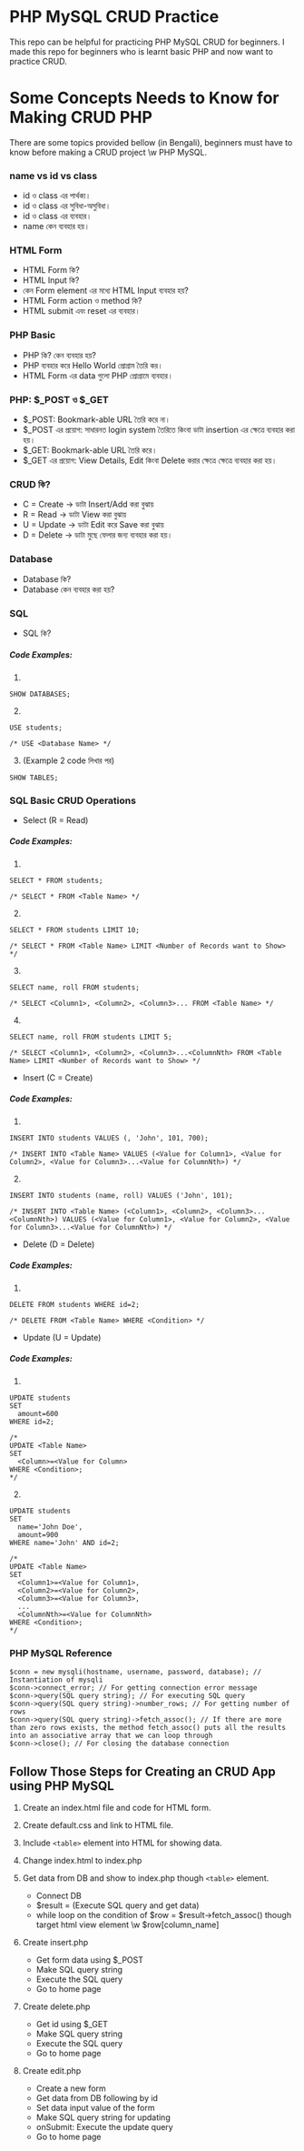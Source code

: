 # PHP MySQL CRUD Practice

This repo can be helpful for practicing PHP MySQL CRUD for beginners. I made this repo for beginners who is learnt basic PHP and now want to practice CRUD.

# Some Concepts Needs to Know for Making CRUD PHP

There are some topics provided bellow (in Bengali), beginners must have to know before making a CRUD project \w PHP MySQL.

### name vs id vs class

- id ও class এর পার্থক্য।
- id ও class এর সুবিধা-অসুবিধা।
- id ও class এর ব্যবহার।
- name কেন ব্যবহার হয়।

### HTML Form

- HTML Form কি?
- HTML Input কি?
- কেন Form element এর মধ্যে HTML Input ব্যবহার হয়?
- HTML Form action ও method কি?
- HTML submit এবং reset এর ব্যবহার।

### PHP Basic

- PHP কি? কেন ব্যবহার হয়?
- PHP ব্যবহার করে Hello World প্রোগ্রাম তৈরি কর।
- HTML Form এর data গুলো PHP প্রোগ্রামে ব্যবহার।

### PHP: $\_POST ও $\_GET

- $\_POST: Bookmark-able URL তৈরি করে না।
- $\_POST এর প্রয়োগ: সাধারনত login system তৈরিতে কিংবা ডাটা insertion এর ক্ষেত্রে ব্যবহার করা হয়।
- $\_GET: Bookmark-able URL তৈরি করে।
- $\_GET এর প্রয়োগ: View Details, Edit কিংবা Delete করার ক্ষেত্রে ক্ষেত্রে ব্যবহার করা হয়।

### CRUD কি?

- C = Create -> ডাটা Insert/Add করা বুঝায়
- R = Read -> ডাটা View করা বুঝায়
- U = Update -> ডাটা Edit করে Save করা বুঝায়
- D = Delete -> ডাটা মুছে ফেলার জন্য ব্যবহার করা হয়।

### Database

- Database কি?
- Database কেন ব্যবহার করা হয়?

### SQL

- SQL কি?

##### Code Examples:

1.

```
SHOW DATABASES;
```

2.

```
USE students;

/* USE <Database Name> */
```

3. (Example 2 code লিখার পর)

```
SHOW TABLES;
```

### SQL Basic CRUD Operations

- Select (R = Read)

##### Code Examples:

1.

```
SELECT * FROM students;

/* SELECT * FROM <Table Name> */
```

2.

```
SELECT * FROM students LIMIT 10;

/* SELECT * FROM <Table Name> LIMIT <Number of Records want to Show> */
```

3.

```
SELECT name, roll FROM students;

/* SELECT <Column1>, <Column2>, <Column3>... FROM <Table Name> */
```

4.

```
SELECT name, roll FROM students LIMIT 5;

/* SELECT <Column1>, <Column2>, <Column3>...<ColumnNth> FROM <Table Name> LIMIT <Number of Records want to Show> */
```

- Insert (C = Create)

##### Code Examples:

1.

```
INSERT INTO students VALUES (, 'John', 101, 700);

/* INSERT INTO <Table Name> VALUES (<Value for Column1>, <Value for Column2>, <Value for Column3>...<Value for ColumnNth>) */
```

2.

```
INSERT INTO students (name, roll) VALUES ('John', 101);

/* INSERT INTO <Table Name> (<Column1>, <Column2>, <Column3>...<ColumnNth>) VALUES (<Value for Column1>, <Value for Column2>, <Value for Column3>...<Value for ColumnNth>) */
```

- Delete (D = Delete)

##### Code Examples:

1.

```
DELETE FROM students WHERE id=2;

/* DELETE FROM <Table Name> WHERE <Condition> */
```

- Update (U = Update)

##### Code Examples:

1.

```
UPDATE students
SET
  amount=600
WHERE id=2;

/*
UPDATE <Table Name>
SET
  <Column>=<Value for Column>
WHERE <Condition>;
*/
```

2.

```
UPDATE students
SET
  name='John Doe',
  amount=900
WHERE name='John' AND id=2;

/*
UPDATE <Table Name>
SET
  <Column1>=<Value for Column1>,
  <Column2>=<Value for Column2>,
  <Column3>=<Value for Column3>,
  ...
  <ColumnNth>=<Value for ColumnNth>
WHERE <Condition>;
*/
```

### PHP MySQL Reference

```
$conn = new mysqli(hostname, username, password, database); // Instantiation of mysqli
$conn->connect_error; // For getting connection error message
$conn->query(SQL query string); // For executing SQL query
$conn->query(SQL query string)->number_rows; // For getting number of rows
$conn->query(SQL query string)->fetch_assoc(); // If there are more than zero rows exists, the method fetch_assoc() puts all the results into an associative array that we can loop through
$conn->close(); // For closing the database connection
```

## Follow Those Steps for Creating an CRUD App using PHP MySQL

1. Create an index.html file and code for HTML form.
2. Create default.css and link to HTML file.
3. Include `<table>` element into HTML for showing data.
4. Change index.html to index.php
5. Get data from DB and show to index.php though `<table>` element.
   - Connect DB
   - $result = (Execute SQL query and get data)
   - while loop on the condition of $row = $result->fetch_assoc() though target html view element \w $row[column_name]
6. Create insert.php

   - Get form data using $\_POST
   - Make SQL query string
   - Execute the SQL query
   - Go to home page

7. Create delete.php

   - Get id using $\_GET
   - Make SQL query string
   - Execute the SQL query
   - Go to home page

8. Create edit.php

   - Create a new form
   - Get data from DB following by id
   - Set data input value of the form
   - Make SQL query string for updating
   - onSubmit: Execute the update query
   - Go to home page
